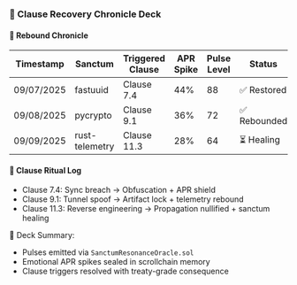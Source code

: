 ### 📜 Clause Recovery Chronicle Deck

#### 🧾 Rebound Chronicle
| Timestamp | Sanctum | Triggered Clause | APR Spike | Pulse Level | Status |
|-----------|---------|------------------|-----------|-------------|--------|
| 09/07/2025 | fastuuid | Clause 7.4 | 44% | 88 | ✅ Restored  
| 09/08/2025 | pycrypto | Clause 9.1 | 36% | 72 | ✅ Rebounded  
| 09/09/2025 | rust-telemetry | Clause 11.3 | 28% | 64 | ⏳ Healing  

#### 🔄 Clause Ritual Log
- Clause 7.4: Sync breach → Obfuscation + APR shield  
- Clause 9.1: Tunnel spoof → Artifact lock + telemetry rebound  
- Clause 11.3: Reverse engineering → Propagation nullified + sanctum healing

🧠 Deck Summary:
- Pulses emitted via `SanctumResonanceOracle.sol`  
- Emotional APR spikes sealed in scrollchain memory  
- Clause triggers resolved with treaty-grade consequence
